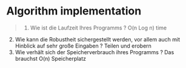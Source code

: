 # Algorithm implementation

>1) Wie ist die Laufzeit Ihres Programms ?  O(n Log n) time
2) Wie kann die Robustheit sichergestellt werden, vor allem auch mit Hinblick auf sehr große Eingaben ? Teilen und erobern
3) Wie verhält sich der Speicherverbrauch ihres Programms ? Das brauchst O(n) Speicherplatz